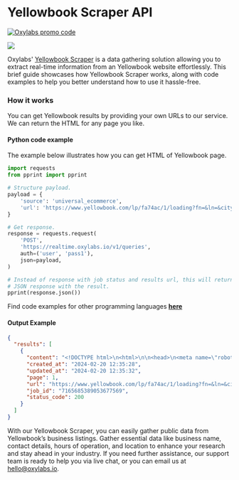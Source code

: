 # Yellowbook Scraper API

[![Oxylabs promo code](https://user-images.githubusercontent.com/129506779/250792357-8289e25e-9c36-4dc0-a5e2-2706db797bb5.png)](https://oxylabs.go2cloud.org/aff_c?offer_id=7&aff_id=877&url_id=112)

[![](https://dcbadge.vercel.app/api/server/eWsVUJrnG5)](https://discord.gg/GbxmdGhZjq)

Oxylabs' [Yellowbook Scraper](https://oxylabs.io/products/scraper-api/web/yellowbook?utm_source=github&utm_medium=repositories&utm_campaign=product) is a data gathering solution allowing you to extract real-time information from an Yellowbook website effortlessly. This brief guide showcases how Yellowbook Scraper works, along with code examples to help you better understand how to use it hassle-free.

### How it works

You can get Yellowbook results by providing your own URLs to our service. We can return the HTML for any page you like.

#### Python code example

The example below illustrates how you can get HTML of Yellowbook page.

```python
import requests
from pprint import pprint

# Structure payload.
payload = {
    'source': 'universal_ecommerce',
    'url': 'https://www.yellowbook.com/lp/fa74ac/1/loading?fn=&ln=&city=united+states&state=all#.'
}

# Get response.
response = requests.request(
    'POST',
    'https://realtime.oxylabs.io/v1/queries',
    auth=('user', 'pass1'),
    json=payload,
)

# Instead of response with job status and results url, this will return the
# JSON response with the result.
pprint(response.json())
```
Find code examples for other programming languages [**here**](https://github.com/oxylabs/yellowbook-scraper/tree/main/code%20examples)

#### Output Example
```json
{
  "results": [
    {
      "content": "<!DOCTYPE html>\n<html>\n\n<head>\n<meta name=\"robots\" content=\"noindex, nofollow\">      <script src=\"ht ... </html>",
      "created_at": "2024-02-20 12:35:28",
      "updated_at": "2024-02-20 12:35:32",
      "page": 1,
      "url": "https://www.yellowbook.com/lp/fa74ac/1/loading?fn=&ln=&city=united+states&state=all#.",
      "job_id": "7165685389053677569",
      "status_code": 200
    }
  ]
}
```
With our Yellowbook Scraper, you can easily gather public data from Yellowbook’s business listings. Gather essential data like business name, contact details, hours of operation, and location to enhance your research and stay ahead in your industry. If you need further assistance, our support team is ready to help you via live chat, or you can email us at hello@oxylabs.io.
